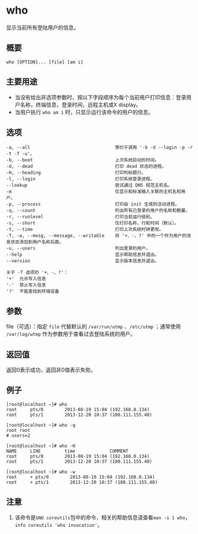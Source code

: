 who
===

显示当前所有登陆用户的信息。

## 概要

```
who [OPTION]... [file] [am i]
```

## 主要用途

- 当没有给出非选项参数时，按以下字段顺序为每个当前用户打印信息：登录用户名称，终端信息，登录时间，远程主机或X display。
- 当用户执行 `who am i` 时，只显示运行该命令的用户的信息。

## 选项

```
-a, --all                                等价于调用 '-b -d --login -p -r -t -T -u'。
-b, --boot                               上次系统启动的时间。
-d, --dead                               打印 dead 状态的进程。
-H, --heading                            打印列标题行。
-l, --login                              打印系统登录进程。
--lookup                                 尝试通过 DNS 规范主机名。
-m                                       仅显示和标准输入关联的主机名和用户。
-p, --process                            打印由 init 生成的活动进程。
-q, --count                              列出所有已登录的用户的名称和数量。
-r, --runlevel                           打印当前运行级别。
-s, --short                              仅打印名称、行和时间（默认）。
-t, --time                               打印上次系统时钟更改。
-T, -w, --mesg, --message, --writable    将 '+、-、?' 中的一个作为用户的消息状态添加到用户名称后面。
-u, --users                              列出登录的用户。
--help                                   显示帮助信息并退出。
--version                                显示版本信息并退出。

关于 -T 选项的 '+、-、?'：
'+'  允许写入信息
'-'  禁止写入信息
'?'  不能查找到终端设备
```

## 参数

file（可选）：指定 `file` 代替默认的 `/var/run/utmp` 、`/etc/utmp` ；通常使用 `/var/log/wtmp` 作为参数用于查看过去登陆系统的用户。

## 返回值

返回0表示成功，返回非0值表示失败。

## 例子

```
[root@localhost ~]# who
root     pts/0        2013-08-19 15:04 (192.168.0.134)
root     pts/1        2013-12-20 10:37 (180.111.155.40)

[root@localhost ~]# who -q
root root
# users=2

[root@localhost ~]# who -H
NAME     LINE         time             COMMENT
root     pts/0        2013-08-19 15:04 (192.168.0.134)
root     pts/1        2013-12-20 10:37 (180.111.155.40)

[root@localhost ~]# who -w
root     + pts/0        2013-08-19 15:04 (192.168.0.134)
root     + pts/1        2013-12-20 10:37 (180.111.155.40)
```

## 注意

1. 该命令是`GNU coreutils`包中的命令，相关的帮助信息请查看`man -s 1 who`，`info coreutils 'who invocation'`。


